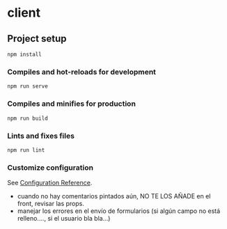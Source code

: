 # client

## Project setup
```
npm install
```

### Compiles and hot-reloads for development
```
npm run serve
```

### Compiles and minifies for production
```
npm run build
```

### Lints and fixes files
```
npm run lint
```

### Customize configuration
See [Configuration Reference](https://cli.vuejs.org/config/).


- cuando no hay comentarios pintados aún, NO TE LOS AÑADE en el front, revisar las props.
- manejar los errores en el envío de formularios (si algún campo no está relleno...., si el usuario bla bla...)
